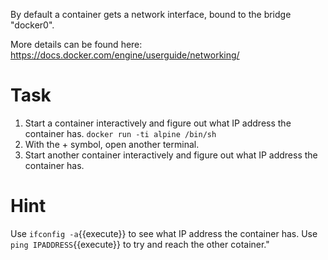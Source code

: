 By default a container gets a network interface, bound to the bridge "docker0".

More details can be found here:
https://docs.docker.com/engine/userguide/networking/


# Task

1. Start a container interactively and figure out what IP address the container has. `docker run -ti alpine /bin/sh`
2. With the + symbol, open another terminal.
3. Start another container interactively and figure out what IP address the container has.

# Hint
Use `ifconfig -a`{{execute}} to see what IP address the container has.
Use `ping IPADDRESS`{{execute}} to try and reach the other cotainer."

